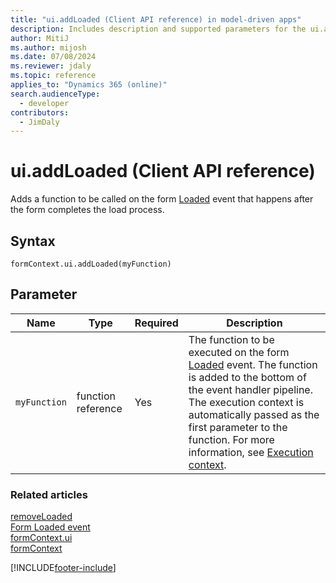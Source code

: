 ```yaml
---
title: "ui.addLoaded (Client API reference) in model-driven apps"
description: Includes description and supported parameters for the ui.addLoaded method.
author: MitiJ
ms.author: mijosh
ms.date: 07/08/2024
ms.reviewer: jdaly
ms.topic: reference
applies_to: "Dynamics 365 (online)"
search.audienceType: 
  - developer
contributors:
  - JimDaly
---
```

# ui.addLoaded (Client API reference)

Adds a function to be called on the form [Loaded](../events/form-loaded.md) event that happens after the form completes the load process.

## Syntax

`formContext.ui.addLoaded(myFunction)`

## Parameter

|Name|Type|Required|Description|
|--|--|--|--|
|`myFunction`|function reference|Yes|The function to be executed on the form [Loaded](../events/form-loaded.md) event. The function is added to the bottom of the event handler pipeline. The execution context is automatically passed as the first parameter to the function. For more information, see [Execution context](../../clientapi-execution-context.md).|

### Related articles

[removeLoaded](removeloaded.md)   
[Form Loaded event](../events/form-loaded.md)   
[formContext.ui](../formContext-ui.md)   
[formContext](../../clientapi-form-context.md)



[!INCLUDE[footer-include](../../../../../includes/footer-banner.md)]
